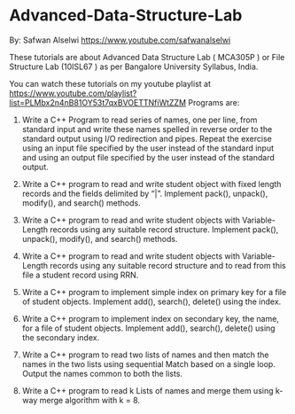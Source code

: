 # Advanced-Data-Structure-Lab
By: Safwan Alselwi 
https://www.youtube.com/safwanalselwi

These tutorials are about Advanced Data Structure Lab ( MCA305P ) or File Structure Lab (10ISL67 ) as per Bangalore University Syllabus, India.

You can watch these tutorials on my youtube playlist at https://www.youtube.com/playlist?list=PLMbx2n4nB81OY53t7qxBVOETTNfiWtZZM
Programs are:

1. Write a C++ Program to read series of names, one per line, from standard input and write these names spelled in reverse order to the standard output using I/O redirection and pipes. Repeat the exercise using an input file specified by the user instead of the standard input and using an output file specified by the user instead of the standard output.

2. Write a C++ program to read and write student object with fixed length records and the fields delimited by “|”. Implement pack(), unpack(), modify(), and search() methods.

3. Write a C++ program to read and write student objects with Variable-Length records using any suitable record structure. Implement pack(), unpack(), modify(), and search() methods.

4. Write a C++ program to read and write student objects with Variable-Length records using any suitable record structure and to read from this file a student record using RRN.

5. Write a C++ program to implement simple index on primary key for a file of student objects. Implement add(), search(), delete() using the index.

6. Write a C++ program to implement index on secondary key, the name, for a file of student objects. Implement add(), search(), delete() using the secondary index.

7. Write a C++ program to read two lists of names and then match the names in the two lists using sequential Match based on a single loop. Output the names common to both the lists.

8. Write a C++ program to read k Lists of names and merge them using k-way merge algorithm with k = 8.
